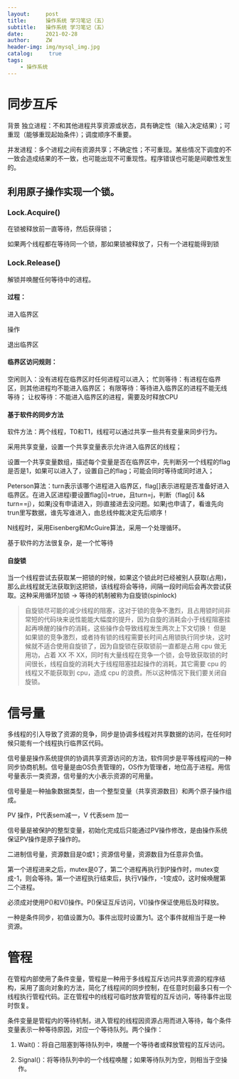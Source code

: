```yaml
---
layout:     post
title:      操作系统 学习笔记（五）
subtitle:   操作系统 学习笔记（五）
date:       2021-02-28
author:     ZW
header-img: img/mysql_img.jpg
catalog: 	 true
tags:
    - 操作系统
---
```


# 同步互斥
背景
独立进程：不和其他进程共享资源或状态，具有确定性（输入决定结果）；可重现（能够重现起始条件）；调度顺序不重要。

并发进程：多个进程之间有资源共享；不确定性；不可重现。某些情况下调度的不一致会造成结果的不一致，也可能出现不可重现性。程序错误也可能是间歇性发生的。

## 利用原子操作实现一个锁。

### Lock.Acquire()
在锁被释放前一直等待，然后获得锁；

如果两个线程都在等待同一个锁，那如果锁被释放了，只有一个进程能得到锁
### Lock.Release()
解锁并唤醒任何等待中的进程。
#### 过程：
进入临界区

操作

退出临界区

#### 临界区访问规则：

空闲则入：没有进程在临界区时任何进程可以进入；
忙则等待：有进程在临界区，则其他进程均不能进入临界区；
有限等待：等待进入临界区的进程不能无线等待；
让权等待：不能进入临界区的进程，需要及时释放CPU

#### 基于软件的同步方法
软件方法：两个线程，T0和T1，线程可以通过共享一些共有变量来同步行为。

采用共享变量，设置一个共享变量表示允许进入临界区的线程；

设置一个共享变量数组，描述每个变量是否在临界区中，先判断另一个线程的flag是否是1，如果可以进入了，设置自己的flag；可能会同时等待或同时进入；

Peterson算法：turn表示该哪个进程进入临界区，flag[]表示进程是否准备好进入临界区。在进入区进程i要设置flag[i]=true，且turn=j，判断（flag[i] && turn==j），如果j没有申请进入，则i直接进去没问题。如果j也申请了，看谁先向trun里写数据，谁先写谁进入，由总线仲裁决定先后顺序！

N线程时，采用Eisenberg和McGuire算法，采用一个处理循环。

基于软件的方法很复杂，是一个忙等待


#### 自旋锁
当一个线程尝试去获取某一把锁的时候，如果这个锁此时已经被别人获取(占用)，那么此线程就无法获取到这把锁，该线程将会等待，间隔一段时间后会再次尝试获取。这种采用循环加锁 -> 等待的机制被称为自旋锁(spinlock)

> 自旋锁尽可能的减少线程的阻塞，这对于锁的竞争不激烈，且占用锁时间非常短的代码块来说性能能大幅度的提升，因为自旋的消耗会小于线程阻塞挂起再唤醒的操作的消耗，这些操作会导致线程发生两次上下文切换！
但是如果锁的竞争激烈，或者持有锁的线程需要长时间占用锁执行同步块，这时候就不适合使用自旋锁了，因为自旋锁在获取锁前一直都是占用 cpu 做无用功，占着 XX 不 XX，同时有大量线程在竞争一个锁，会导致获取锁的时间很长，线程自旋的消耗大于线程阻塞挂起操作的消耗，其它需要 cpu 的线程又不能获取到 cpu，造成 cpu 的浪费。所以这种情况下我们要关闭自旋锁。


# 信号量
多线程的引入导致了资源的竞争，同步是协调多线程对共享数据的访问，在任何时候只能有一个线程执行临界区代码。

信号量是操作系统提供的协调共享资源访问的方法，软件同步是平等线程间的一种同步协商机制。信号量是由OS负责管理的，OS作为管理者，地位高于进程。用信号量表示一类资源，信号量的大小表示资源的可用量。

信号量是一种抽象数据类型，由一个整型变量（共享资源数目）和两个原子操作组成。

PV 操作，P代表sem减一，V 代表sem 加一

信号量是被保护的整型变量，初始化完成后只能通过PV操作修改，是由操作系统保证PV操作是原子操作的。


二进制信号量，资源数目是0或1；资源信号量，资源数目为任意非负值。

第一个进程进来之后，mutex是0了，第二个进程再执行到P操作时，mutex变成-1，则会等待。第一个进程执行结束后，执行V操作，-1变成0，这时候唤醒第二个进程。

必须成对使用P()和V()操作。P()保证互斥访问，V()操作保证使用后及时释放。

一种是条件同步，初值设置为0。事件出现时设置为1。这个事件就相当于是一种资源。


# 管程
在管程内部使用了条件变量，管程是一种用于多线程互斥访问共享资源的程序结构，采用了面向对象的方法，简化了线程间的同步控制，在任意时刻最多只有一个线程执行管程代码。正在管程中的线程可临时放弃管程的互斥访问，等待事件出现时恢复。


条件变量是管程内的等待机制，进入管程的线程因资源占用而进入等待，每个条件变量表示一种等待原因，对应一个等待队列。两个操作：

1. Wait()：将自己阻塞到等待队列中，唤醒一个等待者或释放管程的互斥访问。

2. Signal()：将等待队列中的一个线程唤醒；如果等待队列为空，则相当于空操作。